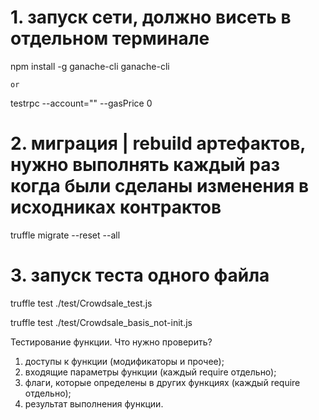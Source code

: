 
# 1. запуск сети, должно висеть в отдельном терминале
npm install -g ganache-cli 
ganache-cli 

    or

testrpc --account="" --gasPrice 0

# 2. миграция | rebuild артефактов, нужно выполнять каждый раз когда были сделаны изменения в исходниках контрактов
truffle migrate --reset --all

# 3. запуск теста одного файла
truffle test ./test/Crowdsale_test.js

truffle test ./test/Crowdsale_basis_not-init.js

Тестирование функции. Что нужно проверить?
1) доступы к функции (модификаторы и прочее);
2) входящие параметры функции (каждый require отдельно);
3) флаги, которые определены в других функциях (каждый require отдельно);
4) результат выполнения функции.